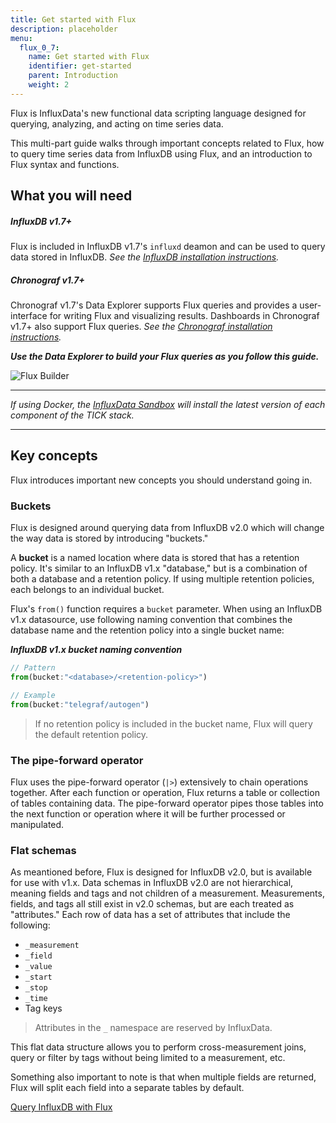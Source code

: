```yaml
---
title: Get started with Flux
description: placeholder
menu:
  flux_0_7:
    name: Get started with Flux
    identifier: get-started
    parent: Introduction
    weight: 2
---
```


Flux is InfluxData's new functional data scripting language designed for querying,
analyzing, and acting on time series data.

This multi-part guide walks through important concepts related to Flux,
how to query time series data from InfluxDB using Flux,
and an introduction to Flux syntax and functions.

## What you will need

##### InfluxDB v1.7+
Flux is included in InfluxDB v1.7's `influxd` deamon and can be used to query data stored in InfluxDB.
_See the [InfluxDB installation instructions](/influxdb/v1.7/introduction/installation)._

##### Chronograf v1.7+
Chronograf v1.7's Data Explorer supports Flux queries and provides a user-interface for
writing Flux and visualizing results.
Dashboards in Chronograf v1.7+ also support Flux queries.
_See the [Chronograf installation instructions](/chronograf/v1.7/introduction/installation)._

_**Use the Data Explorer to build your Flux queries as you follow this guide.**_

![Flux Builder](/img/flux/flux-builder.png)

---

_If using Docker, the [InfluxData Sandbox](/platform/installation/sandbox-install)
will install the latest version of each component of the TICK stack._

---

## Key concepts
Flux introduces important new concepts you should understand going in.

### Buckets
Flux is designed around querying data from InfluxDB v2.0 which will change the way data
is stored by introducing "buckets."

A **bucket** is a named location where data is stored that has a retention policy.
It's similar to an InfluxDB v1.x "database," but is a combination of both a database and a retention policy.
If using multiple retention policies, each belongs to an individual bucket.

Flux's `from()` function requires a `bucket` parameter.
When using an InfluxDB v1.x datasource, use following naming convention that combines
the database name and the retention policy into a single bucket name:

_**InfluxDB v1.x bucket naming convention**_
```js
// Pattern
from(bucket:"<database>/<retention-policy>")

// Example
from(bucket:"telegraf/autogen")
```

> If no retention policy is included in the bucket name, Flux will query the default retention policy.

### The pipe-forward operator
Flux uses the pipe-forward operator (`|>`) extensively to chain operations together.
After each function or operation, Flux returns a table or collection of tables containing data.
The pipe-forward operator pipes those tables into the next function or operation where
it will be further processed or manipulated.

### Flat schemas
As meantioned before, Flux is designed for InfluxDB v2.0, but is available for use with v1.x.
Data schemas in InfluxDB v2.0 are not hierarchical, meaning fields and tags and not children of a measurement.
Measurements, fields, and tags all still exist in v2.0 schemas, but are each treated as "attributes."
Each row of data has a set of attributes that include the following:

- `_measurement`
- `_field`
- `_value`
- `_start`
- `_stop`
- `_time`
- Tag keys

> Attributes in the `_` namespace are reserved by InfluxData.

This flat data structure allows you to perform cross-measurement joins, query or
filter by tags without being limited to a measurement, etc.

Something also important to note is that when multiple fields are returned,
Flux will split each field into a separate tables by default.

<div class="page-nav-btns">
  <a class="btn next" href="/flux/v0.7/introduction/getting-started/query-influxdb/">Query InfluxDB with Flux</a>
</div>
